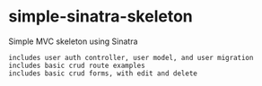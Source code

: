 simple-sinatra-skeleton
=======================
Simple MVC skeleton using Sinatra
```
includes user auth controller, user model, and user migration
includes basic crud route examples
includes basic crud forms, with edit and delete
```
